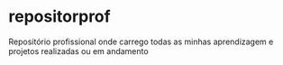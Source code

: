 # repositorprof
Repositório profissional onde carrego todas as minhas aprendizagem e projetos realizadas ou em andamento 
